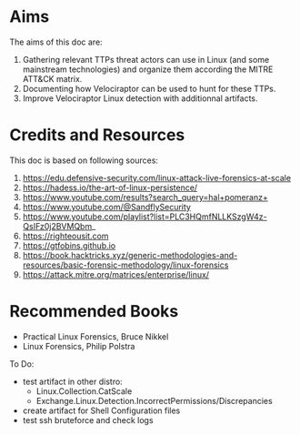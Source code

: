 # Aims
The aims of this doc are:
1. Gathering relevant TTPs threat actors can use in Linux (and some mainstream technologies) and organize them according the MITRE ATT&CK matrix.
2. Documenting how Velociraptor can be used to hunt for these TTPs.
3. Improve Velociraptor Linux detection with additionnal artifacts.

# Credits and Resources
This doc is based on following sources:
1. https://edu.defensive-security.com/linux-attack-live-forensics-at-scale
2. https://hadess.io/the-art-of-linux-persistence/
3. https://www.youtube.com/results?search_query=hal+pomeranz+
4. https://www.youtube.com/@SandflySecurity
5. https://www.youtube.com/playlist?list=PLC3HQmfNLLKSzgW4z-QsIFz0j2BVMQbm_
6. https://righteousit.com
7. https://gtfobins.github.io
8. https://book.hacktricks.xyz/generic-methodologies-and-resources/basic-forensic-methodology/linux-forensics
9. https://attack.mitre.org/matrices/enterprise/linux/


# Recommended Books  
- Practical Linux Forensics, Bruce Nikkel  
- Linux Forensics, Philip Polstra  

To Do:
- test artifact in other distro:
   - Linux.Collection.CatScale
   - Exchange.Linux.Detection.IncorrectPermissions/Discrepancies
- create artifact for Shell Configuration files
- test ssh bruteforce and check logs